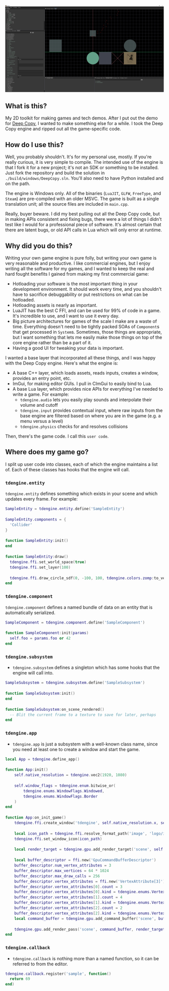 ![](doc/screenshots/tdengine.png)

## What is this?
My 2D toolkit for making games and tech demos. After I put out the demo for [Deep Copy](https://store.steampowered.com/app/2639990/Deep_Copy/), I wanted to make something else for a while. I took the Deep Copy engine and ripped out all the game-specific code.

## How do I use this?
Well, you probably shouldn't. It's for my personal use, mostly. If you're really curious, it is very simple to compile. The intended use of the engine is that I fork it for a new project; it's not an SDK or something to be installed. Just fork the repository and build the solution in `./build/windows/DeepCopy.sln`. You'll also need to have Python installed and on the path.

The engine is Windows only. All of the binaries (`LuaJIT`, `GLFW`, `FreeType`, and `Steam`) are pre-compiled with an older MSVC. The game is built as a single translation unit; all the source files are included in `main.cpp`.

Really, buyer beware. I did my best pulling out all the Deep Copy code, but in making APIs consistent and fixing bugs, there were a lot of things I didn't test like I would for a professional piece of software. It's almost certain that there are latent bugs, or old API calls in Lua which will only error at runtime.

## Why did you do this?
Writing your own game engine is pure folly, but writing your own game is very reasonable and productive. I like commercial engines, but I enjoy writing all the software for my games, and I wanted to keep the real and hard fought benefits I gained from making my first commercial game:
- Hotloading your software is the most important thing in your development environment. It should work every time, and you shouldn't have to sacrifice debuggability or put restrictions on what can be hotloaded.
- Hotloading assets is nearly as important.
- LuaJIT has the best C FFI, and can be used for 99% of code in a game. It's incredible to use, and I want to use it every day.
- Big picture architectures for games of the scale I make are a waste of time. Everything doesn't need to be tightly packed SOAs of `Component`s that get processed in `System`s. Sometimes, those things are appropriate, but I want something that lets me easily make those things on top of the core engine rather than be a part of it.
- Having a good UI for tweaking your data is important. 

I wanted a base layer that incorporated all these things, and I was happy with the Deep Copy engine. Here's what the engine is:
- A base C++ layer, which loads assets, reads inputs, creates a window, provides an entry point, etc.
- ImGui, for making editor GUIs. I pull in CImGui to easily bind to Lua.
- A base Lua layer, which provides nice APIs for everything I've needed to write a game. For example:
  - `tdengine.audio` lets you easily play sounds and interpolate their volume and cutoff
  - `tdengine.input` provides contextual input, where raw inputs from the base engine are filtered based on where you are in the game (e.g. a menu versus a level)
  - `tdengine.physics` checks for and resolves collisions

Then, there's the game code. I call this `user code`.
## Where does my game go?
I split up user code into classes, each of which the engine maintains a list of. Each of these classes has hooks that the engine will call.

### `tdengine.entity`
`tdengine.entity` defines something which exists in your scene and which updates every frame. For example:
```lua
SampleEntity = tdengine.entity.define('SampleEntity')

SampleEntity.components = {
  'Collider'
}

function SampleEntity:init() 
end

function SampleEntity:draw()
  tdengine.ffi.set_world_space(true)
  tdengine.ffi.set_layer(100)

  tdengine.ffi.draw_circle_sdf(0, -100, 100, tdengine.colors.zomp:to_vec4(), 2)
end
```

### `tdengine.component`
`tdengine.component` defines a named bundle of data on an entity that is automatically serialized.
```lua
SampleComponent = tdengine.component.define('SampleComponent')

function SampleComponent:init(params)
  self.foo = params.foo or 42
end
```

### `tdengine.subsystem`
- `tdengine.subsystem` defines a singleton which has some hooks that the engine will call into. 
```lua
SampleSubsystem = tdengine.subsystem.define('SampleSubsystem')

function SampleSubsystem:init()
end

function SampleSubsystem:on_scene_rendered()
  -- Blit the current frame to a texture to save for later, perhaps
end
```

### `tdengine.app`
- `tdengine.app` is just a subsystem with a well-known class name, since you need at least one to create a window and start the game.
```lua
local App = tdengine.define_app()

function App:init()
	self.native_resolution = tdengine.vec2(1920, 1080)

	self.window_flags = tdengine.enum.bitwise_or(
		tdengine.enums.WindowFlags.Windowed,
		tdengine.enums.WindowFlags.Border
	)
end

function App:on_init_game()
	tdengine.ffi.create_window('tdengine', self.native_resolution.x, self.native_resolution.y, self.window_flags)

	local icon_path = tdengine.ffi.resolve_format_path('image', 'logo/icon.png'):to_interned()
	tdengine.ffi.set_window_icon(icon_path)

	local render_target = tdengine.gpu.add_render_target('scene', self.native_resolution.x, self.native_resolution.y)

	local buffer_descriptor = ffi.new('GpuCommandBufferDescriptor')
	buffer_descriptor.num_vertex_attributes = 3
	buffer_descriptor.max_vertices = 64 * 1024
	buffer_descriptor.max_draw_calls = 256
	buffer_descriptor.vertex_attributes = ffi.new('VertexAttribute[3]')
	buffer_descriptor.vertex_attributes[0].count = 3
	buffer_descriptor.vertex_attributes[0].kind = tdengine.enums.VertexAttributeKind.Float:to_number()
	buffer_descriptor.vertex_attributes[1].count = 4
	buffer_descriptor.vertex_attributes[1].kind = tdengine.enums.VertexAttributeKind.Float:to_number()
	buffer_descriptor.vertex_attributes[2].count = 2
	buffer_descriptor.vertex_attributes[2].kind = tdengine.enums.VertexAttributeKind.Float:to_number()
	local command_buffer = tdengine.gpu.add_command_buffer('scene', buffer_descriptor)

	tdengine.gpu.add_render_pass('scene', command_buffer, render_target, nil, tdengine.enums.GpuLoadOp.Clear)
end
```
### `tdengine.callback`
- `tdengine.callback` is nothing more than a named function, so it can be referred to from the editor.
```lua
tdengine.callback.register('sample', function()
  return 69
end)
```
